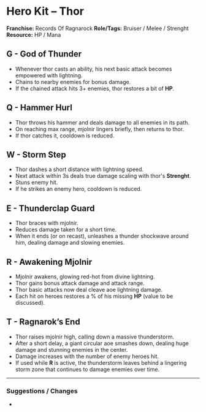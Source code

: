 # Hero Kit – Thor

**Franchise:** Records Of Ragnarock
**Role/Tags:** Bruiser / Melee / Strenght
**Resource:** HP / Mana

## G - God of Thunder
- Whenever thor casts an ability, his next basic attack becomes empowered with lightning.
- Chains to nearby enemies for bonus damage.
- If the chained attack hits 3+ enemies, thor restores a bit of **HP**.

## Q - Hammer Hurl
- Thor throws his hammer and deals damage to all enemies in its path.
- On reaching max range, mjolnir lingers briefly, then returns to thor.
- If thor catches it, cooldown is reduced.

## W - Storm Step
- Thor dashes a short distance with lightning speed.
- Next attack within 3s deals true damage scaling with thor's **Strenght**.
- Stuns enemy hit.
- If he strikes an enemy hero, cooldown is reduced.

## E - Thunderclap Guard
- Thor braces with mjolnir.
- Reduces damage taken for a short time.
- When it ends (or on recast), unleashes a thunder shockwave around him, dealing damage and slowing enemies.

## R - Awakening Mjolnir
- Mjolnir awakens, glowing red-hot from divine lightning.
- Thor gains bonus attack damage and attack range.
- Thor basic attacks now deal cleave aoe lightning damage.
- Each hit on heroes restores a % of his missing **HP** (value to be discussed).

## T - Ragnarok’s End
- Thor raises mjolnir high, calling down a massive thunderstorm.
- After a short delay, a giant circular aoe smashes down, dealing huge damage and stunning enemies in the center.
- Damage increases with the number of enemy heroes hit.
- If used while **R** is active, the thunderstorm leaves behind a lingering storm zone that continues to damage enemies over time.
---

### Suggestions / Changes
- <your notes here>